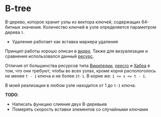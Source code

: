 # B-tree

B-дерево, которое хранит узлы из вектора ключей, содержащих 64-битные значения. Количество ключей в узле определяется параметром дерева `t`.

 - Удаление работает как вставка маркера удаления

Принцип работы хорошо описан в [видео](https://www.youtube.com/watch?v=WXXetwePSRk). Также для визуализации и сравнения использовался данный [ресурс](https://www.cs.usfca.edu/~galles/visualization/BTree.html).

Отличия от большинства ресурсов типа [Википедии](https://ru.wikipedia.org/wiki/B-%D0%B4%D0%B5%D1%80%D0%B5%D0%B2%D0%BE), [neecro](https://neerc.ifmo.ru/wiki/index.php?title=B-%D0%B4%D0%B5%D1%80%D0%B5%D0%B2%D0%BE) и [Хабра](https://habr.com/ru/company/otus/blog/459216/#:~:text=B%2D%D0%B4%D0%B5%D1%80%D0%B5%D0%B2%D0%BE%20%E2%80%93%20%D1%8D%D1%82%D0%BE%20%D1%81%D0%B1%D0%B0%D0%BB%D0%B0%D0%BD%D1%81%D0%B8%D1%80%D0%BE%D0%B2%D0%B0%D0%BD%D0%BD%D0%BE%D0%B5%20%D0%B4%D0%B5%D1%80%D0%B5%D0%B2%D0%BE,%D0%9A%D0%B0%D0%B6%D0%B4%D0%BE%D0%B5%20B%2D%D0%B4%D0%B5%D1%80%D0%B5%D0%B2%D0%BE%20%D0%B8%D0%BC%D0%B5%D0%B5%D1%82%20%D0%BF%D0%BE%D1%80%D1%8F%D0%B4%D0%BE%D0%BA.) в том, что они требуют, чтобы во всех узлах, кроме корня распологолось не менее `t - 1` ключа и не более `2t-1`. В корне же: `1 <= x <= t - 1`.

В моей реализации в любом узле находится от 1 до `t-1` ключа.


**TODO**:
 - Написать функцию слияния двух B-деревьев
 - Померять скорость вставки элементов со случайными ключами